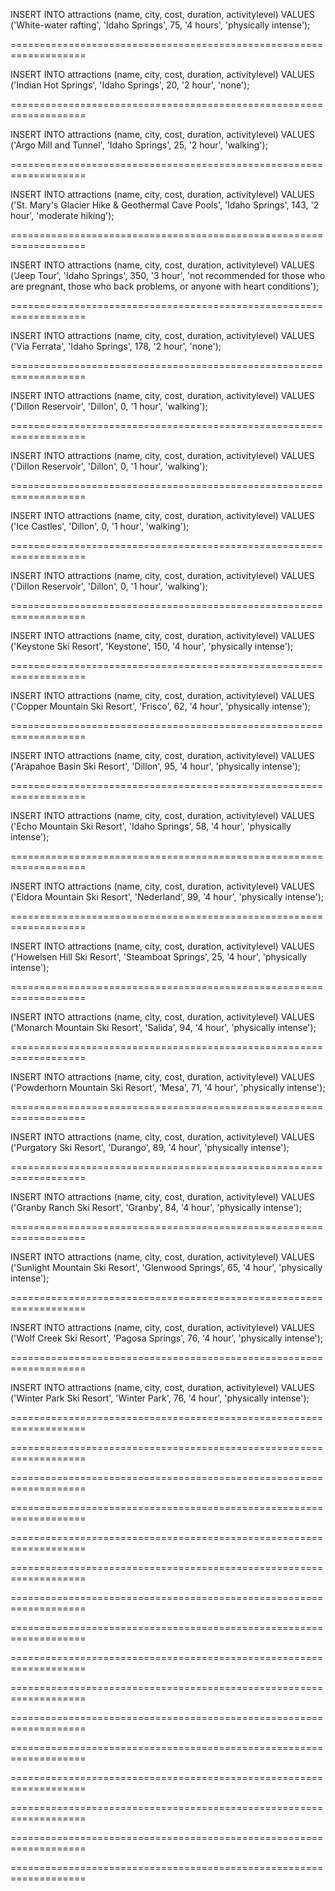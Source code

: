 INSERT INTO
attractions
(name, city, cost, duration, activitylevel)
VALUES
('White-water rafting', 'Idaho Springs', 75, '4 hours', 'physically intense');

===================================================================

INSERT INTO
attractions
(name, city, cost, duration, activitylevel)
VALUES
('Indian Hot Springs', 'Idaho Springs', 20, '2 hour', 'none');

===================================================================

INSERT INTO
attractions
(name, city, cost, duration, activitylevel)
VALUES
('Argo Mill and Tunnel', 'Idaho Springs', 25, '2 hour', 'walking');

===================================================================

INSERT INTO
attractions
(name, city, cost, duration, activitylevel)
VALUES
('St. Mary's Glacier Hike & Geothermal Cave Pools', 'Idaho Springs', 143, '2 hour', 'moderate hiking');

===================================================================

INSERT INTO
attractions
(name, city, cost, duration, activitylevel)
VALUES
('Jeep Tour', 'Idaho Springs', 350, '3 hour', 'not recommended for those who are pregnant, those who back problems, or anyone with heart conditions');

===================================================================

INSERT INTO
attractions
(name, city, cost, duration, activitylevel)
VALUES
('Via Ferrata', 'Idaho Springs', 178, '2 hour', 'none');

===================================================================

INSERT INTO
attractions
(name, city, cost, duration, activitylevel)
VALUES
('Dillon Reservoir', 'Dillon', 0, '1 hour', 'walking');

===================================================================

INSERT INTO
attractions
(name, city, cost, duration, activitylevel)
VALUES
('Dillon Reservoir', 'Dillon', 0, '1 hour', 'walking');

===================================================================

INSERT INTO
attractions
(name, city, cost, duration, activitylevel)
VALUES
('Ice Castles', 'Dillon', 0, '1 hour', 'walking');

===================================================================

INSERT INTO
attractions
(name, city, cost, duration, activitylevel)
VALUES
('Dillon Reservoir', 'Dillon', 0, '1 hour', 'walking');

===================================================================

INSERT INTO
attractions
(name, city, cost, duration, activitylevel)
VALUES
('Keystone Ski Resort', 'Keystone', 150, '4 hour', 'physically intense');

===================================================================

INSERT INTO
attractions
(name, city, cost, duration, activitylevel)
VALUES
('Copper Mountain Ski Resort', 'Frisco', 62, '4 hour', 'physically intense');

===================================================================

INSERT INTO
attractions
(name, city, cost, duration, activitylevel)
VALUES
('Arapahoe Basin Ski Resort', 'Dillon', 95, '4 hour', 'physically  intense');

===================================================================

INSERT INTO
attractions
(name, city, cost, duration, activitylevel)
VALUES
('Echo Mountain Ski Resort', 'Idaho Springs', 58, '4 hour', 'physically  intense');

===================================================================

INSERT INTO
attractions
(name, city, cost, duration, activitylevel)
VALUES
('Eldora Mountain Ski Resort', 'Nederland', 99, '4 hour', 'physically intense');

===================================================================

INSERT INTO
attractions
(name, city, cost, duration, activitylevel)
VALUES
('Howelsen Hill Ski Resort', 'Steamboat Springs', 25, '4 hour', 'physically intense');

===================================================================

INSERT INTO
attractions
(name, city, cost, duration, activitylevel)
VALUES
('Monarch Mountain Ski Resort', 'Salida', 94, '4 hour', 'physically intense');

===================================================================

INSERT INTO
attractions
(name, city, cost, duration, activitylevel)
VALUES
('Powderhorn Mountain Ski Resort', 'Mesa', 71, '4 hour', 'physically intense');

===================================================================

INSERT INTO
attractions
(name, city, cost, duration, activitylevel)
VALUES
('Purgatory Ski Resort', 'Durango', 89, '4 hour', 'physically intense');

===================================================================

INSERT INTO
attractions
(name, city, cost, duration, activitylevel)
VALUES
('Granby Ranch Ski Resort', 'Granby', 84, '4 hour', 'physically intense');

===================================================================

INSERT INTO
attractions
(name, city, cost, duration, activitylevel)
VALUES
('Sunlight Mountain Ski Resort', 'Glenwood Springs', 65, '4 hour', 'physically intense');


===================================================================

INSERT INTO
attractions
(name, city, cost, duration, activitylevel)
VALUES
('Wolf Creek Ski Resort', 'Pagosa Springs', 76, '4 hour', 'physically intense');


===================================================================

INSERT INTO
attractions
(name, city, cost, duration, activitylevel)
VALUES
('Winter Park Ski Resort', 'Winter Park', 76, '4 hour', 'physically intense');


===================================================================



===================================================================



===================================================================



===================================================================



===================================================================



===================================================================



===================================================================



===================================================================



===================================================================



===================================================================



===================================================================



===================================================================



===================================================================



===================================================================



===================================================================



===================================================================
